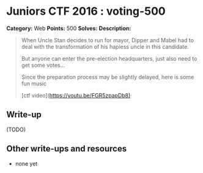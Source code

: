 # Juniors CTF 2016 : voting-500

**Category:** Web
**Points:** 500
**Solves:**
**Description:**

> When Uncle Stan decides to run for mayor, Dipper and Mabel had to deal with the transformation of his hapless uncle in this candidate.
>
> But anyone can enter the pre-election headquarters, just also need to get some votes...
>
> Since the preparation process may be slightly delayed, here is some fun music
>
> [ctf video](<https://youtu.be/FGR5zpapDb8)>

## Write-up

(TODO)

## Other write-ups and resources

* none yet
